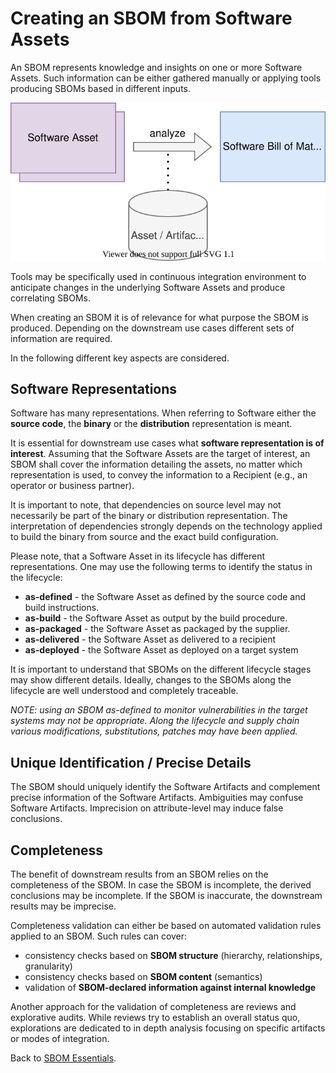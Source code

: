 # Creating an SBOM from Software Assets

An SBOM represents knowledge and insights on one or more Software Assets. 
Such information can be either gathered manually or applying tools producing 
SBOMs based in different inputs.

![SBOM created from Software Assets](figures/01-asset-to-sbom.svg)

Tools may be specifically used in continuous integration environment to anticipate
changes in the underlying Software Assets and produce correlating SBOMs.

When creating an SBOM it is of relevance for what purpose the SBOM is 
produced. Depending on the downstream use cases different sets of information are
required.

In the following different key aspects are considered.

## Software Representations

Software has many representations. When referring to Software either the **source 
code**, the **binary** or the **distribution** representation is meant.

It is essential for downstream use cases what **software representation is of 
interest**. Assuming that the Software Assets are the target of interest, an SBOM shall 
cover the information detailing the assets, no matter which representation is used,
to convey the information to a Recipient (e.g., an operator or business partner).

It is important to note, that dependencies on source level may not necessarily be
part of the binary or distribution representation. The interpretation of dependencies 
strongly depends on the technology applied to build the binary from source and
the exact build configuration.

Please note, that a Software Asset in its lifecycle has different representations. 
One may use the following terms to identify the status in the lifecycle:
* **as-defined** - the Software Asset as defined by the source code and build instructions.
* **as-build** - the Software Asset as output by the build procedure.
* **as-packaged** - the Software Asset as packaged by the supplier.
* **as-delivered** - the Software Asset as delivered to a recipient 
* **as-deployed** - the Software Asset as deployed on a target system

It is important to understand that SBOMs on the different lifecycle stages may show different details. Ideally, 
changes to the SBOMs along the lifecycle are well understood and completely traceable.

*NOTE: using an SBOM as-defined to monitor vulnerabilities in the target systems may not be appropriate. Along
the lifecycle and supply chain various modifications, substitutions, patches may have been applied.*

## Unique Identification / Precise Details

The SBOM should uniquely identify the Software Artifacts and complement 
precise information of the Software Artifacts. Ambiguities may confuse 
Software Artifacts. Imprecision on attribute-level may induce false 
conclusions.

## Completeness

The benefit of downstream results from an SBOM relies on the completeness of the SBOM.
In case the SBOM is incomplete, the derived conclusions may be incomplete. If the SBOM
is inaccurate, the downstream results may be imprecise.

Completeness validation can either be based on automated validation rules applied to an SBOM. Such rules can cover:
* consistency checks based on **SBOM structure** (hierarchy, relationships, granularity)
* consistency checks based on **SBOM content** (semantics)
* validation of **SBOM-declared information against internal knowledge**

Another approach for the validation of completeness are reviews and explorative audits. While reviews try to establish
an overall status quo, explorations are dedicated to in depth analysis focusing on specific artifacts or modes of 
integration.  


Back to [SBOM Essentials](../README.md#SBOM-Essentials).